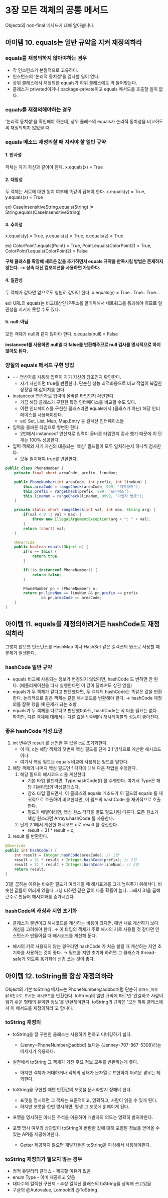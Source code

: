 # 3장 모든 객체의 공통 메서드
Objects의 non-final 메서드에 대해 알아봅니다.

## 아이템 10. equals는 일반 규약을 지켜 재정의하라

### equals를 재정의하지 않아야하는 경우
- 각 인스턴스가 본질적으로 고유하다.
- 인스턴스의 '논리적 동치성'을 검사할 일이 없다.
- 상위 클래스에서 재정의한 equals가 하위 클래스에도 딱 들어맞는다.
- 클래스가 privated이거나 package-private이고 equals 메서드를 호출할 일이 없다.

### equals를 재정의해야하는 경우
'논리적 동치성'을 확인해야 하는데, 상위 클래스의 equals가 논리적 동치성을 비교하도록 재정의되지 않았을 때

### equals 메소드 재정의할 때 지켜야 할 일반 규약
#### 1. 반사성
객체는 자기 자신과 같아야 한다.
x.equals(x) = True

#### 2. 대칭성
두 객체는 서로에 대한 동치 여부에 똑같이 답해야 한다.
x.equals(y) = True, y.equals(x) = True
 
ex) CaseInsensitiveString.equals(String) != String.equals(CaseInsensitiveString)
 
#### 3. 추이성
x.equals(y) = True, y.equals(z) = True, x.equals(z) = True

ex) ColorPoint1.equals(Point) = True, Point.equals(ColorPoint2) = True, ColorPoint1.equals(ColorPoint2) = False

**구체 클래스를 확장해 새로운 값을 추가하면서 equals 규약을 만족시킬 방법은 존재하지 않는다.**
**-> 상속 대신 컴포지션을 사용하면 가능하다.**

#### 4. 일관성
두 객체가 같다면 앞으로도 영원히 같아야 한다.
x.equals(y) = True.. True.. True...

ex) URL의 equals는 비교대상인 IP주소를 알기위해서 네트워크를 통과해야 하므로 일관성을 지키지 못할 수도 있다.

#### 5. null-아님
모든 객체가 null과 같지 않아야 한다.
x.equals(null) = False

**instanceof를 사용하면 null일 때 false를 반환해주므로 null 검사를 명시적으로 하지 않아도 된다.**

### 양질의 equals 메서드 구현 방법
- == 연산자를 사용해 입력이 자기 자신의 참조인지 확인한다.
   - 자기 자신이면 true를 반환한다. 단순한 성능 최적화용으로 비교 작업이 복잡한 상황일 때 값어치를 한다.
- instanceof 연산자로 입력이 올바른 타입인지 확인한다.
   - 가끔 해당 클래스가 구현한 특정 인터페이스를 비교할 수도 있다.
   - 이런 인터페이스를 구현한 클래스라면 equals에서 (클래스가 아닌) 해당 인터페이스를 사용해야한다.
   - ex) Set, List, Map, Map.Entry 등 컬렉션 인터페이스들
- 입력을 올바른 타입으로 형변환 한다.
   - 2번에서 instanceof 연산자로 입력이 올바른 타입인지 검사 했기 때문에 이 단계는 100% 성공한다.
- 입력 객체와 자기 자신의 대응되는 '핵심' 필드들이 모두 일치하는지 하나씩 검사한다.
   - 모두 일치해야 true를 반환한다.
   
```java
public class PhoneNumber {
    private final short areaCode, prefix, lineNum;

    public PhoneNumber(int areaCode, int prefix, int lineNum) {
        this.areaCode = rangeCheck(areaCode, 999, "지역코드");
        this.prefix = rangeCheck(prefix, 999, "프리픽스");
        this.lineNum = rangeCheck(lineNum, 9999, "가입자 번호");
    }

    private static short rangeCheck(int val, int max, String arg) {
        if(val < 0 || val > max) {
            throw new IllegalArgumentException(arg + ": " + val);
        }
        return (short) val;
    }

    @Override
    public boolean equals(Object o) {
        if(o == this) {
            return true;
        }

        if(!(o instanceof PhoneNumber)) {
            return false;
        }

        PhoneNumber pn = (PhoneNumber) o;
        return pn.lineNum == lineNum && pn.prefix == prefix
                && pn.areaCode == areaCode;
    }
}
```

## 아이템 11. equals를 재정의하려거든 hashCode도 재정의하라
그렇지 않으면 인스턴스를 HashMap 이나 HashSet 같은 컬렉션의 원소로 사용할 때 문제가 발생한다.

### hashCode 일반 규약
- equals 비교에 사용되는 정보가 변경되지 않았다면, hashCode 도 변하면 안 된다.
   (애플리케이션을 다시 실행한다면 이 값이 달라져도 상관 없음)
- equals가 두 객체가 같다고 판단했다면, 두 객체의 hashCode는 똑같은 값을 반환한다.
   논리적으로 같은 객체는 같은 해시코드를 반환해야 한다.
   → hashCode 재정의를 잘못 했을 때 문제가 되는 조항
- equals가 두 객체를 다르다고 판단했더라도, hashCode는 꼭 다를 필요는 없다.
   하지만, 다른 객체에 대해서는 다른 값을 반환해야 해시테이블의 성능이 좋아진다.

### 좋은 hashCode 작성 요령
1. int 변수인 result 를 선언한 후 값을 c로 초기화한다.
	- 이 때, c는 해당 객체의 첫번째 핵심 필드를 단계 2.1 방식으로 계산한 해시코드이다.
	- 여기서 핵심 필드는 equals 비교에 사용되는 필드를 말한다.
2. 해당 객체의 나머지 핵심 필드인 f 각각에 대해 다음 작업을 수행한다.
	1. 해당 필드의 해시코드 c 를 계산한다.
		- 기본 타입 필드라면, Type.hashCode(f) 를 수행한다. 여기서 Type은 해당 기본타입의 박싱클래스다.
		- 참조 타입 필드면서, 이 클래스의 equals 메소드가 이 필드의 equals 를 재귀적으로 호출하여 비교한다면, 이 필드의 hashCode 를 재귀적으로 호출한다.
		- 필드가 배열이라면, 핵심 원소 각각을 별도 필드처럼 다룬다. 모든 원소가 핵심 원소라면 Arrays.hashCode 를 사용한다.
	2. 단계 2.1에서 계산한 해시코드 c로 result 를 갱신한다.
		- result = 31 * result + c;
3. result 를 반환한다.

```java
@Override
public int hashCode() {
	int result = Integer.hashCode(areaCode); // 1번
	result = 31 * result + Integer.hashCode(prefix); // 2번
	result = 31 * result + Integer.hashCode(lineNum); // 2번
	return result;
}
```

31을 곱하는 이유는 비슷한 필드가 여러개일 때 해시효과를 크게 높여주기 위해서다.
비슷한 값들이 여러개 있을때 그냥 더하면 같은 값이 나올 확률이 높다.
그래서 31을 곱해 큰수로 만들어 해시효과를 증가시킨다.


### hashCode의 캐싱과 지연 초기화
- 클래스가 불변이고 해시코드를 계산하는 비용이 크다면, 매번 새로 계산하기 보다 캐싱을 고려해야 한다.
→ 이 타입의 객체가 주로 해시의 키로 사용될 것 같다면 인스턴스가 만들어질 때 해시코드를 계산해 둔다.

- 해시의 키로 사용되지 않는 경우라면 hashCode 가 처음 불릴 때 계산하는 지연 초기화를 사용하는 것이 좋다.
→ 필드를 지연 초기화 하려면 그 클래스가 thread-safe가 되도록 동기화에 신경 쓰는 것이 좋다.

## 아이템 12. toString을 항상 재정의하라
Object의 기본 toString 메서드는 PhoneNumber@adbbd처럼 단순히 `클래스_이름@16진수로_표시한_해시코드`를 반환한다.
toString의 일반 규약에 따르면 '간결하고 사람이 읽기 쉬운 형태의 유익한 정보'를 반환해야한다.
toString의 규약은 '모든 하위 클래스에서 이 메서드를 재정의하라'고 합니다.

### toString 재정의
- toString을 잘 구현한 클래스는 사용하기 편하고 디버깅하기 쉽다.
   - {Jenny=PhoneNumber@adbbd} 보다는 {Jenney=707-867-5309}라는 메세지가 유용하다.
   
- 실전에서 toString 그 객체가 가진 주요 정보 모두를 반환하는게 좋다.
   - 하지만 객체가 거대하거나 객체의 상태가 문자열로 표현하기 어려운 경우는 제외한다.

- toString을 구현할 때면 반환값의 포맷을 문서화할지 정해야 한다.
   - 포맷을 명시하면 그 객체는 표준적이고, 명확하고, 사람이 읽을 수 있게 된다.
   - 하지만 포맷을 한번 명시하면, 평생 그 포맷에 얽매이게 된다.
   
- 포맷을 명시하든 아니든 주석을 이용하여 개발자의 의도는 명확히 밝혀야한다.

- 포맷 명시 여부와 상관없이 toString이 반환한 값에 대해 포함된 정보를 얻어올 수 있는 API를 제공해야한다.
   - Getter 제공하지 않으면 개발자들은 toString을 파싱해서 사용해야한다.

### toString 재정의가 필요치 않는 경우
- 정적 유틸리티 클래스 - 제공할 이유가 없음
- enum Type - 이미 제공하고 있음
- 대다수의 컬렉션 구현체 - 추상 컬렉션 클래스의 toString을 상속해 쓰고있음
- 구글의 @Autovalue, Lombok의 @ToString
